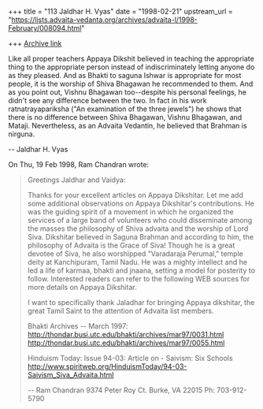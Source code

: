 +++
title = "113 Jaldhar H. Vyas"
date = "1998-02-21"
upstream_url = "https://lists.advaita-vedanta.org/archives/advaita-l/1998-February/008094.html"

+++
[Archive link](https://lists.advaita-vedanta.org/archives/advaita-l/1998-February/008094.html)

Like all proper teachers Appaya Dikshit believed in teaching the
appropriate thing to the appropriate person instead of indiscriminately
letting anyone do as they pleased.  And as Bhakti to saguna Ishwar is
appropriate for most people, it is the worship of Shiva Bhagawan he
recommended to them.  And as you point out, Vishnu Bhagawan too--despite
his personal feelings, he didn't see any difference between the two.  In
fact in his work ratnatrayapariksha ("An examination of the three jewels")
he shows that there is no difference between Shiva Bhagawan, Vishnu
Bhagawan, and Mataji.  Nevertheless, as an Advaita Vedantin, he believed
that Brahman is nirguna.

--
Jaldhar H. Vyas <jaldhar at braincells.com>


On Thu, 19 Feb 1998, Ram Chandran wrote:

> Greetings Jaldhar and Vaidya:
>
> Thanks for your excellent articles on Appaya Dikshitar.  Let me add some
> additional observations on Appaya Dikshitar's contributions. He was the
> guiding spirit of a movement in which he organized the services of a
> large band of volunteers who could disseminate among the masses the
> philosophy of Shiva advaita and the worship of Lord Siva. Dikshitar
> believed in Saguna Brahman and according to him, the philosophy of
> Advaita is the Grace of Siva! Though he is a great devotee of Siva, he
> also worshipped "Varadaraja Perumal," temple deity at Kanchipuram, Tamil
> Nadu.  He was a mighty intellect and he led a life of karmaa, bhakti and
> jnaana, setting a model for posterity to follow. Interested readers can
> refer to the following WEB sources for more details on Appaya Dikshitar.
>
> I want to specifically thank Jaladhar for bringing Appaya dikshitar, the
> great Tamil Saint to the attention of Advaita list members.
>
> Bhakti Archives -- March 1997:
> http://thondar.busi.utc.edu/bhakti/archives/mar97/0031.html
> http://thondar.busi.utc.edu/bhakti/archives/mar97/0055.html
>
> Hinduism Today: Issue 94-03: Article on - Saivism: Six Schools
> http://www.spiritweb.org/HinduismToday/94-03-Saivism_Siva_Advaita.html
>
>
> --
> Ram Chandran
> 9374 Peter Roy Ct.
> Burke, VA 22015
> Ph: 703-912-5790
>

